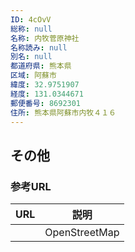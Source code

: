 ```yaml
---
ID: 4cOvV
総称: null
名称: 内牧菅原神社
名称読み: null
別名: null
都道府県: 熊本県
区域: 阿蘇市
緯度: 32.9751907
経度: 131.0344671
郵便番号: 8692301
住所: 熊本県阿蘇市内牧４１６
---
```


## その他

### 参考URL

| URL | 説明          |
| --- | ------------- |
|     | OpenStreetMap |
